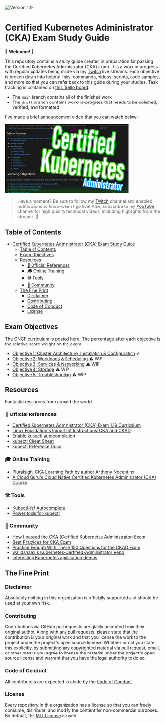 ![Version 1.19](https://img.shields.io/badge/version-1.19-blue)

# Certified Kubernetes Administrator (CKA) Exam Study Guide

**👋 Welcome! 👋**

This repository contains a study guide created in preparation for passing the Certified Kubernetes Administrator (CKA) exam. It is a work in progress with regular updates being made via my [Twitch](https://www.twitch.tv/wahlnetwork) live streams. Each objective is broken down into helpful links, commands, videos, scripts, code samples, and more so that you can refer back to this guide during your studies. Task tracking is contained on [this Trello board](https://bit.ly/2SzlFRr).

- The `main` branch contains all of the finished work
- The `draft` branch contains work-in-progress that needs to be polished, verified, and formatted

I've made a brief announcement video that you can watch below:

[![Announcement Video](img/video.png)](https://youtu.be/dkYCw88mWow)

> Have a moment? Be sure to follow my [Twitch](https://www.twitch.tv/wahlnetwork) channel and enabled notifications to know when I go live! Also, subscribe to my [YouTube](https://www.youtube.com/wahlnetwork) channel for high quality technical videos, including highlights from the streams. 🙂

## Table of Contents

- [Certified Kubernetes Administrator (CKA) Exam Study Guide](#certified-kubernetes-administrator-cka-exam-study-guide)
  - [Table of Contents](#table-of-contents)
  - [Exam Objectives](#exam-objectives)
  - [Resources](#resources)
    - [📝 Official References](#-official-references)
    - [🎓 Online Training](#-online-training)
    - [🛠 Tools](#-tools)
    - [🤗 Community](#-community)
  - [The Fine Print](#the-fine-print)
    - [Disclaimer](#disclaimer)
    - [Contributing](#contributing)
    - [Code of Conduct](#code-of-conduct)
    - [License](#license)

## Exam Objectives

The CNCF curriculum is posted [here](https://github.com/cncf/curriculum). The percentage after each objective is the relative score weight on the exam.

- [Objective 1: Cluster Architecture, Installation & Configuration](objectives/objective1.md) ✔
- [Objective 2: Workloads & Scheduling](objectives/objective2.md) ⚠ WIP
- [Objective 3: Services & Networking](objectives/objective3.md) ⚠ WIP
- [Objective 4: Storage](objectives/objective4.md) ⚠ WIP
- [Objective 5: Troubleshooting](objectives/objective5.md) ⚠ WIP

## Resources

Fantastic resources from around the world.

### 📝 Official References

- [Certified Kubernetes Administrator (CKA) Exam 1.19 Curriculum](https://github.com/cncf/curriculum/blob/master/CKA_Curriculum_v1.19.pdf)
- [Linux Foundation's Important Instructions: CKA and CKAD](https://docs.linuxfoundation.org/tc-docs/certification/tips-cka-and-ckad)
- [Enable kubectl autocompletion](https://kubernetes.io/docs/tasks/tools/install-kubectl/#enable-kubectl-autocompletion)
- [kubectl Cheat Sheet](https://kubernetes.io/docs/reference/kubectl/cheatsheet/)
- [kubectl Reference Docs](https://kubernetes.io/docs/reference/generated/kubectl/kubectl-commands)

### 🎓 Online Training

- [Pluralsight CKA Learning Path](https://app.pluralsight.com/paths/certificate/certified-kubernetes-administrator) by author [Anthony Nocentino](https://app.pluralsight.com/profile/author/anthony-nocentino)
- [A Cloud Guru's Cloud Native Certified Kubernetes Administrator (CKA) Course](https://acloud.guru/learn/7f5137aa-2d26-4b19-8d8c-025b22667e76)

### 🛠 Tools

- [Kubectl-fzf Autocomplete](https://github.com/bonnefoa/kubectl-fzf)
- [Power tools for kubectl](https://github.com/ahmetb/kubectx)

### 🤗 Community

- [How I passed the CKA (Certified Kubernetes Administrator) Exam](https://medium.com/platformer-blog/how-i-passed-the-cka-certified-kubernetes-administrator-exam-8943aa24d71d)
- [Best Practices for CKA Exam](https://medium.com/@emreodabas_20110/best-practices-for-cka-exam-9c1e51ea9b29)
- [Practice Enough With These 150 Questions for the CKAD Exam](https://medium.com/bb-tutorials-and-thoughts/practice-enough-with-these-questions-for-the-ckad-exam-2f42d1228552)
- [walidshaari's Kubernetes-Certified-Administrator Repo](https://github.com/walidshaari/Kubernetes-Certified-Administrator)
- [Interesting Kubernetes application demos](https://www.virtuallyghetto.com/2020/06/interesting-kubernetes-application-demos.html)

## The Fine Print

### Disclaimer

Absolutely nothing in this organization is officially supported and should be used at your own risk.

### Contributing

Contributions via GitHub pull requests are gladly accepted from their original author. Along with any pull requests, please state that the contribution is your original work and that you license the work to the project under the project's open source license. Whether or not you state this explicitly, by submitting any copyrighted material via pull request, email, or other means you agree to license the material under the project's open source license and warrant that you have the legal authority to do so.

### Code of Conduct

All contributors are expected to abide by the [Code of Conduct](https://github.com/WahlNetwork/welcome/blob/master/COC.md).

### License

Every repository in this organization has a license so that you can freely consume, distribute, and modify the content for non-commercial purposes. By default, the [MIT License](https://opensource.org/licenses/MIT) is used.
